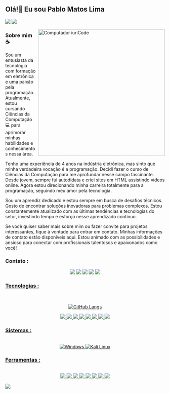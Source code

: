  ## Olá!👋 Eu sou Pablo Matos Lima

![](https://komarev.com/ghpvc/?username=pablomtlima-github-username&color=blue&style=plastic)
[<img src="https://img.shields.io/website-up-down-green-red/http/pablolima.com.br.svg">](https://www.devpablo.com.br)



<img src="https://raw.githubusercontent.com/MicaelliMedeiros/micaellimedeiros/master/image/computer-illustration.png" min-width="400px" max-width="400px" width="400px" align="right" alt="Computador iuriCode">


### Sobre mim ☕

   Sou um entusiasta da tecnologia com formação em eletrônica e uma paixão pela programação. Atualmente, estou cursando Ciências da Computação 💻 para aprimorar minhas habilidades e conhecimentos nessa área.

Tenho uma experiência de 4 anos na indústria eletrônica, mas sinto que minha verdadeira vocação é a programação. Decidi fazer o curso de Ciências da Computação para me aprofundar nesse campo fascinante. Desde jovem, sempre fui autodidata e criei sites em HTML assistindo vídeos online. Agora estou direcionando minha carreira totalmente para a programação, seguindo meu amor pela tecnologia.

Sou um aprendiz dedicado e estou sempre em busca de desafios técnicos. Gosto de encontrar soluções inovadoras para problemas complexos. Estou constantemente atualizado com as últimas tendências e tecnologias do setor, investindo tempo e esforço nesse aprendizado contínuo.

Se você quiser saber mais sobre mim ou fazer convite para projetos interessantes, fique à vontade para entrar em contato. Minhas informações de contato estão disponíveis aqui. Estou animado com as possibilidades e ansioso para conectar com profissionais talentosos e apaixonados como você!

</p>

### Contato :

<div align="center"> 
<a href="https://discord.gg/" target="_blank"><img src="https://img.shields.io/badge/Discord-7289DA?style=for-the-badge&logo=discord&logoColor=white" target="_blank"></a> 
<a href = "mailto:pablomtlima1@gmail.com"><img src="https://img.shields.io/badge/-Gmail-%23333?style=for-the-badge&logo=gmail&logoColor=white" target="_blank"></a>
<a href="https://www.linkedin.com/in/pablo-matos-lima" target="_blank"><img src="https://img.shields.io/badge/-LinkedIn-%230077B5?style=for-the-badge&logo=linkedin&logoColor=white" target="_blank"></a>
<a href="https://wa.me/5561998246789?text=Ol%C3%A1+vi+seu+perfil+no+GitHub%21"><img src="https://img.shields.io/badge/WhatsApp-25D366?style=for-the-badge&logo=whatsapp&logoColor=white"></a>
<a href="https://t.me/pablomtlima"><img src="https://img.shields.io/badge/Telegram-2CA5E0?style=for-the-badge&logo=telegram&logoColor=white"</a>
</div>

### Tecnologias :

<div align="center">
<br>
 
![GitHub Langs](https://github-readme-stats.vercel.app/api/top-langs/?username=pablomtlima&layout=compact&theme=midnight-purple)

<img src="https://img.shields.io/badge/JavaScript-F7DF1E?style=for-the-badge&logo=javascript&logoColor=black">
<img src="https://img.shields.io/badge/Node.js-43853D?style=for-the-badge&logo=node.js&logoColor=white">
<img src="https://img.shields.io/badge/Express.js-404D59?style=for-the-badge">
<img src="https://img.shields.io/badge/HTML5-E34F26?style=for-the-badge&logo=html5&logoColor=white">
<img src="https://img.shields.io/badge/CSS3-1572B6?style=for-the-badge&logo=css3&logoColor=white">
<img src="https://img.shields.io/badge/MySQL-00000F?style=for-the-badge&logo=mysql&logoColor=white">
<img src="https://img.shields.io/badge/SQLite-07405E?style=for-the-badge&logo=sqlite&logoColor=white">
<img src="https://img.shields.io/badge/Java-ED8B00?style=for-the-badge&logo=openjdk&logoColor=white">

</div>
 
### Sistemas :
<div align="center">
<br>
<img src="https://img.shields.io/badge/Windows-0078D6?style=for-the-badge&logo=windows&logoColor=white" alt="Windows">
<img src="https://img.shields.io/badge/Kali_Linux-557C94?style=for-the-badge&logo=kali-linux&logoColor=white" alt="Kali Linux">

</div>

### Ferramentas :

<div align="center">
<br>
<img src="https://img.shields.io/badge/VirtualBox-183A61?logo=virtualbox&logoColor=white&style=for-the-badge">
<img src="https://img.shields.io/badge/npm-CB3837?style=for-the-badge&logo=npm&logoColor=white">
<img src="https://img.shields.io/badge/Insomnia-4000BF?logo=insomnia&logoColor=white&style=for-the-badge">
<img src="https://img.shields.io/badge/-Arduino-00979D?style=for-the-badge&logo=Arduino&logoColor=white">
<img src="https://img.shields.io/badge/GIT-E44C30?style=for-the-badge&logo=git&logoColor=white">
<img src="https://img.shields.io/badge/Visual_Studio_Code-0078D4?style=for-the-badge&logo=visual%20studio%20code&logoColor=white">
<img src="https://img.shields.io/badge/Vercel-000000?style=for-the-badge&logo=vercel&logoColor=white">
<img src="https://img.shields.io/badge/Amazon_AWS-232F3E?style=for-the-badge&logo=amazon-aws&logoColor=white">

</div>

![](https://hit.yhype.me/github/profile?user_id=78696750)

